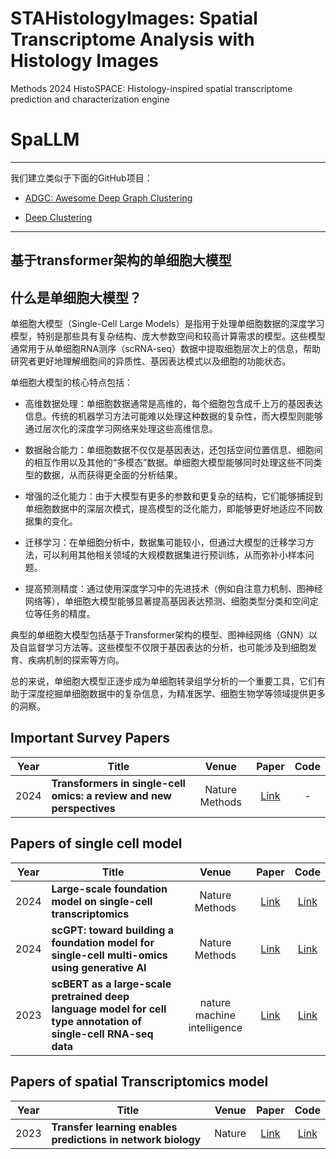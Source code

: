 # STAHistologyImages: Spatial Transcriptome Analysis with Histology Images 


Methods 2024 HistoSPACE: Histology-inspired spatial transcriptome prediction and characterization engine
# SpaLLM
--------------
我们建立类似于下面的GitHub项目：

- [ADGC: Awesome Deep Graph Clustering](https://github.com/yueliu1999/Awesome-Deep-Graph-Clustering)


- [Deep Clustering](https://github.com/zhoushengisnoob/DeepClustering)

--------------
## 基于transformer架构的单细胞大模型

## 什么是单细胞大模型？

单细胞大模型（Single-Cell Large Models）是指用于处理单细胞数据的深度学习模型，特别是那些具有复杂结构、庞大参数空间和较高计算需求的模型。这些模型通常用于从单细胞RNA测序（scRNA-seq）数据中提取细胞层次上的信息，帮助研究者更好地理解细胞间的异质性、基因表达模式以及细胞的功能状态。

单细胞大模型的核心特点包括：

- 高维数据处理：单细胞数据通常是高维的，每个细胞包含成千上万的基因表达信息。传统的机器学习方法可能难以处理这种数据的复杂性，而大模型则能够通过层次化的深度学习网络来处理这些高维信息。

- 数据融合能力：单细胞数据不仅仅是基因表达，还包括空间位置信息、细胞间的相互作用以及其他的“多模态”数据。单细胞大模型能够同时处理这些不同类型的数据，从而获得更全面的分析结果。

- 增强的泛化能力：由于大模型有更多的参数和更复杂的结构，它们能够捕捉到单细胞数据中的深层次模式，提高模型的泛化能力，即能够更好地适应不同数据集的变化。

- 迁移学习：在单细胞分析中，数据集可能较小，但通过大模型的迁移学习方法，可以利用其他相关领域的大规模数据集进行预训练，从而弥补小样本问题。

- 提高预测精度：通过使用深度学习中的先进技术（例如自注意力机制、图神经网络等），单细胞大模型能够显著提高基因表达预测、细胞类型分类和空间定位等任务的精度。

典型的单细胞大模型包括基于Transformer架构的模型、图神经网络（GNN）以及自监督学习方法等。这些模型不仅限于基因表达的分析，也可能涉及到细胞发育、疾病机制的探索等方向。

总的来说，单细胞大模型正逐步成为单细胞转录组学分析的一个重要工具，它们有助于深度挖掘单细胞数据中的复杂信息，为精准医学、细胞生物学等领域提供更多的洞察。



## Important Survey Papers

| Year | Title                                                        |    Venue    |                            Paper                             | Code |
| ---- | ------------------------------------------------------------ | :---------: | :----------------------------------------------------------: | :--: |
| 2024 | **Transformers in single-cell omics: a review and new perspectives** |    Nature Methods   | [Link](https://doi.org/10.1038/s41592-024-02353-) |  - |





## Papers of single cell model
| Year | Title                                                        |  Venue  |                            Paper                             |                             Code                             |
| ---- | ------------------------------------------------------------ | :-----: | :----------------------------------------------------------: | :----------------------------------------------------------: |
| 2024 | **Large-scale foundation model on single-cell transcriptomics** |   Nature Methods    | [Link](https://doi.org/10.1038/s41592-024-02305-7) |         [Link](https://github.com/biomap-research/scFoundation)                              |
| 2024 | **scGPT: toward building a foundation model for single-cell multi-omics using generative AI** |   Nature Methods    | [Link](https://doi.org/10.1038/s41592-024-02201-0) |    [Link](https://github.com/bowang-lab/scGPT)                            |
| 2023 | **scBERT as a large-scale pretrained deep language model for cell type annotation of single-cell RNA-seq data**              |  nature machine intelligence   |          [Link](https://doi.org/10.1038/s42256-022-00534-z)            |         [Link](https://github.com/TencentAILabHealthcare/scBERT)       



## Papers of spatial Transcriptomics model
| Year | Title                                                        |  Venue  |                            Paper                             |                             Code                             |
| ---- | ------------------------------------------------------------ | :-----: | :----------------------------------------------------------: | :----------------------------------------------------------: |
| 2023 | **Transfer learning enables predictions in network biology** |   Nature    | [Link](https://doi.org/10.1038/s41586-023-06139-9) |         [Link](https://huggingface.co/ctheodoris/Geneformer)   |

